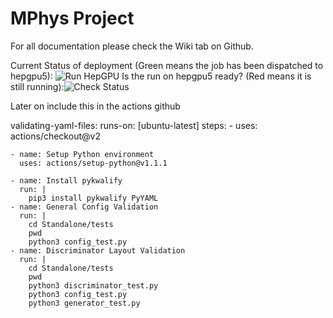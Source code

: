 # MPhys Project
For all documentation please check the Wiki tab on Github.

Current Status of deployment (Green means the job has been dispatched to hepgpu5): ![Run HepGPU](https://github.com/enricozammitlon/mphys-project/workflows/Run%20HepGPU/badge.svg?branch=deploys)
Is the run on hepgpu5 ready? (Red means it is still running):![Check Status](https://github.com/enricozammitlon/mphys-project/workflows/Check%20Status/badge.svg?branch=master&event=schedule)

Later on include this in the actions github

  validating-yaml-files:
    runs-on: [ubuntu-latest]
    steps:
    - uses: actions/checkout@v2

    - name: Setup Python environment
      uses: actions/setup-python@v1.1.1

    - name: Install pykwalify
      run: |
        pip3 install pykwalify PyYAML
    - name: General Config Validation
      run: |
        cd Standalone/tests
        pwd
        python3 config_test.py
    - name: Discriminator Layout Validation
      run: |
        cd Standalone/tests
        pwd
        python3 discriminator_test.py
        python3 config_test.py
        python3 generator_test.py